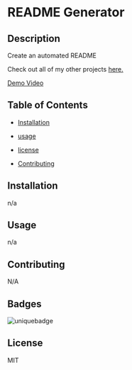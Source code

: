# README Generator

## Description

Create an automated README

Check out all of my other projects [here.](https://github.com/kwilks3)

[Demo Video](https://gifs.com/gif/demo-YWw0G2)

## Table of Contents

- [Installation](#installation)

- [usage](#usage)

- [license](#license)

- [Contributing](#contributing)

## Installation

n/a

## Usage

n/a

## Contributing

N/A

## Badges

![uniquebadge](https://img.shields.io/static/v1?label=build&message=passed&color=green)

## License

MIT
